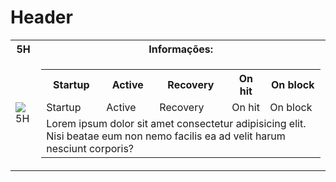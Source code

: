 <!-- TITLE: Geral -->
<!-- SUBTITLE: A quick summary of Geral -->

# Header

<table>
        <tr>
            <th>5H</th>
            <th>Informações:</th>
        </tr>
        <tr>
            <td>
                <img src="http://placehold.it/150x300" alt="5H">
            </td>
            <td>
                <table>
                    <tr>
                        <th>Startup</th>
                        <th>Active</th>
                        <th>Recovery</th>
                        <th>On hit</th>
                        <th>On block</th>
                    </tr>
                    <tr>
                        <td>Startup</td>
                        <td>Active</td>
                        <td>Recovery</td>
                        <td>On hit</td>
                        <td>On block</td>
                    </tr>
                    <tr>
                        <td colspan="5">
                            Lorem ipsum dolor sit amet consectetur adipisicing elit. Nisi beatae eum non nemo facilis ea ad velit harum nesciunt corporis?
                        </td>
                    </tr>
                </table>
            </td>
        </tr>
</table>